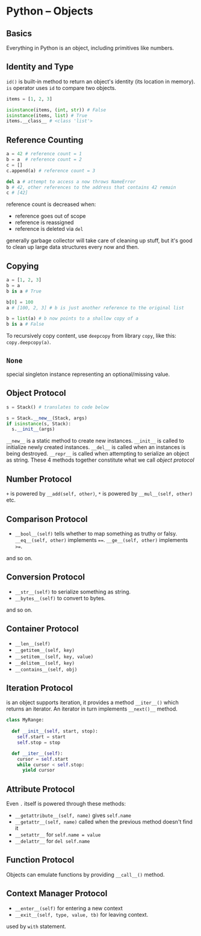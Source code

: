 # Python – Objects

<style>
.md-logo img {
  content: url('/python/python.svg');
}

:root [data-md-color-scheme=slate] .md-logo img  {
  content: url('/python/python.svg');
}
</style>

## Basics

Everything in Python is an object, including primitives like numbers.

## Identity and Type

`id()` is built-in method to return an object's identity (its location in memory). `is` operator uses `id` to compare two objects.

```python
items = [1, 2, 3]

isinstance(items, (int, str)) # False
isinstance(items, list) # True
items.__class__ # <class 'list'>
```

## Reference Counting

```python 
a = 42 # reference count = 1
b = a  # reference count = 2
c = []
c.append(a) # reference count = 3

del a # attempt to access a now throws NameError
b # 42, other references to the address that contains 42 remain
c # [42]
```

reference count is decreased when:
- reference goes out of scope
- reference is reassigned
- reference is deleted via `del`

generally garbage collector will take care of cleaning up stuff, but it's good to clean up large data structures every now and then.

## Copying

```python
a = [1, 2, 3]
b = a
b is a # True

b[0] = 100
a # [100, 2, 3] # b is just another reference to the original list

b = list(a) # b now points to a shallow copy of a
b is a # False
```

To recursively copy content, use `deepcopy` from library `copy`, like this: `copy.deepcopy(a)`.

## `None` 

special singleton instance representing an optional/missing value.

## Object Protocol

```python
s = Stack() # translates to code below

s = Stack.__new__(Stack, args)
if isinstance(s, Stack):
  s.__init__(args)
```

`__new__` is a static method to create new instances. `__init__` is called to initialize newly created instances. `__del__` is called when an instances is being destroyed. `__repr__` is called when attempting to serialize an object as string. These 4 methods together constitute what we call _object protocol_

## Number Protocol

`+` is powered by `__add(self, other)`, `*` is powered by `__mul__(self, other)` etc. 

## Comparison Protocol

- `__bool__(self)` tells whether to map something as truthy or falsy.
`__eq__(self, other)` implements `==`.
`__ge__(self, other)` implements `>=`.

and so on.

## Conversion Protocol

- `__str__(self)` to serialize something as string.
- `__bytes__(self)` to convert to bytes.

and so on.

## Container Protocol

- `__len__(self)`
- `__getitem__(self, key)`
- `__setitem__(self, key, value)`
- `__delitem__(self, key)`
- `__contains__(self, obj)`

## Iteration Protocol

is an object supports iteration, it provides a method `__iter__()` which returns an iterator. An iterator in turn implements `__next()__` method.

```python
class MyRange:
  
  def __init__(self, start, stop):
    self.start = start
    self.stop = stop

  def __iter__(self):
    cursor = self.start
    while cursor < self.stop:
      yield cursor
```

## Attribute Protocol

Even `.` itself is powered through these methods:

- `__getattribute__(self, name)` gives `self.name`
- `__getattr__(self, name)` called when the previous method doesn't find it
- `__setattr__` for `self.name = value`
- `__delattr__` for `del self.name`

## Function Protocol

Objects can emulate functions by providing `__call__()` method.

## Context Manager Protocol

- `__enter__(self)` for entering a new context
- `__exit__(self, type, value, tb)` for leaving context.

used by `with` statement.
